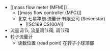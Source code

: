 - [[mass flow meter (MFM)]]
    - [[mass flow controller (MFC)]]
    - 北京 七星华创 流量计 有限公司 (Sevenstar)
        - [[SC169 CS100A]]
- 流量调节; 流量调节阀; 调节阀
- 转子流量计
    - 读数位置 (read point) 在转子小球顶部
